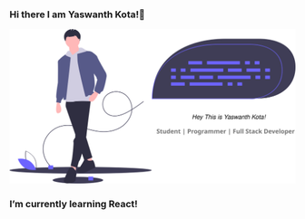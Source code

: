 ### Hi there I am Yaswanth Kota!👋
![](https://github.com/YaswanthKota/YaswanthKota/blob/master/method-draw-image.svg)
###  I’m currently learning React!
<!--
**YaswanthKota/YaswanthKota** is a ✨ _special_ ✨ repository because its `README.md` (this file) appears on your GitHub profile.

Here are some ideas to get you started:

- 🔭 I’m currently working on ...
- 🌱 I’m currently learning ...
- 👯 I’m looking to collaborate on ...
- 🤔 I’m looking for help with ...
- 💬 Ask me about ...
- 📫 How to reach me: ...
- 😄 Pronouns: ...
- ⚡ Fun fact: ...
-->
